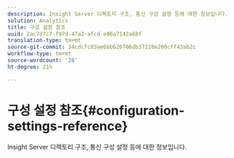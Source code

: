 ```yaml
---
description: Insight Server 디렉토리 구조, 통신 구성 설정 등에 대한 정보입니다.
solution: Analytics
title: 구성 설정 참조
uuid: 2ac7d7c7-f97d-47a2-afcd-e06a7142a68f
translation-type: tm+mt
source-git-commit: 34cdcfc83ae6bb620706db37228e200cff43ab2c
workflow-type: tm+mt
source-wordcount: '28'
ht-degree: 21%

---
```



# 구성 설정 참조{#configuration-settings-reference}

Insight Server 디렉토리 구조, 통신 구성 설정 등에 대한 정보입니다.

